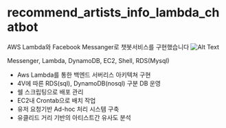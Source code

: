 # recommend_artists_info_lambda_chatbot
AWS Lambda와 Facebook Messanger로 챗봇서비스를 구현했습니다
![Alt Text](https://media.giphy.com/media/WRuKCnc1DyAZZ6E3Cc/giphy.gif)

 Messenger, Lambda, DynamoDB, EC2, Shell, RDS(Mysql)    

 - Aws Lambda를 통한 백엔드 서버리스 아키텍쳐 구현    
 - 4V에 따른 RDS(sql), DynamoDB(nosql) 구분 DB 운영    
 - 쉘 스크립팅으로 배포 관리      
 - EC2내 Crontab으로 배치 작업    
 - 유저 요청기반 Ad-hoc 처리 시스템 구축    
 - 유클리드 거리 기반의 아티스트간 유사도 분석    
